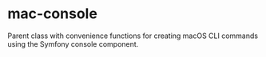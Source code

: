 # mac-console
Parent class with convenience functions for creating macOS CLI commands using the Symfony console component.
